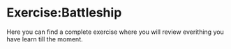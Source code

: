 # Exercise:Battleship
Here you can find a complete exercise where you will review everithing you have learn till the moment.
